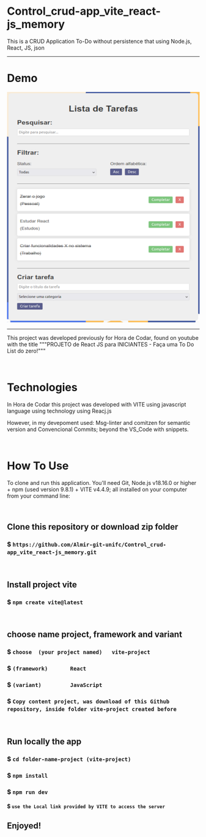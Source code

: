 # Control_crud-app_vite_react-js_memory

This is a CRUD Application To-Do without persistence that using Node.js, React, JS, json

---------------------------------------------------------------------------------------------------------


# Demo
![To Do List](https://github.com/Almir-git-unifc/Control_crud-app_vite_react-js_memory/blob/main/screen-todo.png)


--------------------------------------------------------------------------------------

This project was developed previously for Hora de Codar, found on youtube with the title """PROJETO de React JS para INICIANTES - Faça uma To Do List do zero!"""


&nbsp;
# Technologies
In Hora de Codar this project was developed with VITE using javascript language using technology using Reacj.js

However, in my devepoment used:
Msg-linter and comitzen for semantic version and Convencional Commits;  beyond the VS_Code with snippets.

 
 
&nbsp;
# How To Use

To clone and run this application. You'll need Git, Node.js v18.16.0 or higher + npm (used version 9.8.1) + VITE v4.4.9; all installed on your computer from your command line:


&nbsp;
## Clone this repository or download zip folder
### $ `https://github.com/Almir-git-unifc/Control_crud-app_vite_react-js_memory.git`


&nbsp;
## Install project vite
### $ `npm create vite@latest`


&nbsp;
## choose name project, framework and variant
### $ `choose  (your project named)   vite-project `
### $ `(framework)       React`
### $ `(variant)         JavaScript`

### $ `Copy content project, was download of this Github repository, inside folder vite-project created before`


&nbsp;
## Run locally the app
### $ `cd folder-name-project (vite-project)`
### $ `npm install`
### $ `npm run dev`
#### $ `use the Local link provided by VITE to access the server`

## Enjoyed!
